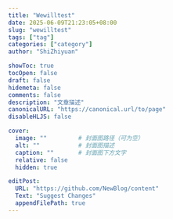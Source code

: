 ```yaml
---
title: "Wewilltest"
date: 2025-06-09T21:23:05+08:00
slug: "wewilltest"
tags: ["tag"]
categories: ["category"]
author: "ShiZhiyuan"

showToc: true
tocOpen: false
draft: false
hidemeta: false
comments: false
description: "文章描述"
canonicalURL: "https://canonical.url/to/page"
disableHLJS: false

cover:
  image: ""         # 封面图路径（可为空）
  alt: ""           # 封面图描述
  caption: ""       # 封面图下方文字
  relative: false
  hidden: true

editPost:
  URL: "https://github.com/NewBlog/content"
  Text: "Suggest Changes"
  appendFilePath: true
---
```

